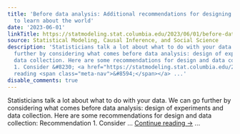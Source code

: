 ```yaml
---
title: 'Before data analysis: Additional recommendations for designing experiments
  to learn about the world'
date: '2023-06-01'
linkTitle: https://statmodeling.stat.columbia.edu/2023/06/01/before-data-analysis-additional-recommendations-for-designing-experiments-to-learn-about-the-world/
source: Statistical Modeling, Causal Inference, and Social Science
description: 'Statisticians talk a lot about what to do with your data. We can go
  further by considering what comes before data analysis: design of experiments and
  data collection. Here are some recommendations for design and data collection: Recommendation
  1. Consider &#8230; <a href="https://statmodeling.stat.columbia.edu/2023/06/01/before-data-analysis-additional-recommendations-for-designing-experiments-to-learn-about-the-world/">Continue
  reading <span class="meta-nav">&#8594;</span></a> ...'
disable_comments: true
---
```

Statisticians talk a lot about what to do with your data. We can go further by considering what comes before data analysis: design of experiments and data collection. Here are some recommendations for design and data collection: Recommendation 1. Consider &#8230; <a href="https://statmodeling.stat.columbia.edu/2023/06/01/before-data-analysis-additional-recommendations-for-designing-experiments-to-learn-about-the-world/">Continue reading <span class="meta-nav">&#8594;</span></a> ...